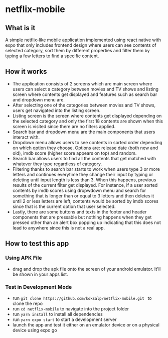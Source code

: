# netflix-mobile 

## What is it 
A simple netflix-like mobile application implemented using react native with expo that only includes frontend design where users can see contents of selected category, sort them by different properties and filter them by typing a few letters to find a specific content. 

## How it works 
- The application consists of 2 screens which are main screen where users can select a category between movies and TV shows and listing screen where contents get displayed and features such as search bar and dropdown menu are. 
- After selecting one of the categories between movies and TV shows, users get navigated into the listing screen. 
- Listing screen is the screen where contents get displayed depending on the selected category and only the first 18 contents are shown when this screen is visited since there are no filters applied. 
- Search bar and dropdown menu are the main components that users interact with. 
- Dropdown menu allows users to see contents in sorted order depending on which option they choose. Options are: release date (both new and old), imdb score (higher score appears on top) and random. 
- Search bar allows users to find all the contents that get matched with whatever they type regardless of category. 
- Filtering thanks to search bar starts to work when users type 3 or more letters and continues everytime they change their input by typing or deleting until input length is less than 3. When this happens, previous results of the current filter get displayed. For instance, if a user sorted contents by imdb scores using dropwdown menu and search for something that is longer than or equal to 3 letters and then deletes it until 2 or less letters are left, contents would be sorted by imdb scores since that is the current option that user selected. 
- Lastly, there are some buttons and texts in the footer and header components that are pressable but nothing happens when they get pressed other than an alert box popping up indicating that this does not lead to anywhere since this is not a real app.      

## How to test this app 
### Using APK File 
- drag and drop the apk file onto the screen of your android emulator. It'll be shown in your apps list. 

### Test in Development Mode 
- run `git clone https://github.com/koksalp/netflix-mobile.git ` to clone the repo 
- run `cd netflix-mobile` to navigate into the project folder     
- run `yarn install` to install all dependencies 
- run `yarn expo start` to start a development server   
- launch the app and test it either on an emulator device or on a physical device using expo go 
